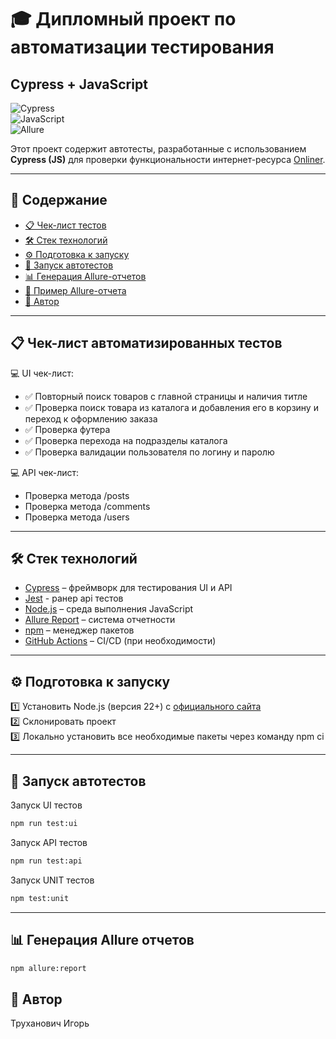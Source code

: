 # 🎓 Дипломный проект по автоматизации тестирования 
## **Cypress + JavaScript**  

![Cypress](https://img.shields.io/badge/Framework-Cypress-green)  
![JavaScript](https://img.shields.io/badge/Language-JavaScript-yellow)  
![Allure](https://img.shields.io/badge/Report-Allure-blue)  

Этот проект содержит автотесты, разработанные с использованием **Сypress (JS)** для проверки функциональности интернет-ресурса  [Onliner](https://www.onliner.by/).  

---

## 📌 Содержание

- [📋 Чек-лист тестов](#cases)  
- [🛠️ Стек технологий](#stack)  
- [⚙️ Подготовка к запуску](#setup)  
- [🚀 Запуск автотестов](#autotests)  
- [📊 Генерация Allure-отчетов](#generateAllureReport)  
- [📑 Пример Allure-отчета](#allureReport)  
- [👤 Автор](#author)

---

<a id="cases"></a>

## 📋 Чек-лист автоматизированных тестов

💻 UI чек-лист:
- ✅ Повторный поиск товаров с главной страницы и наличия титле 
- ✅ Проверка поиск товара из каталога и добавления его в корзину и переход к оформлению заказа 
- ✅ Проверка футера
- ✅ Проверка перехода на подразделы каталога
- ✅ Проверка валидации пользователя по логину и паролю

💻 API чек-лист:
- Проверка метода /posts
- Проверка метода /comments
- Проверка метода /users

---

<a id="stack"></a>

## 🛠️ Стек технологий

- [Cypress](https://www.cypress.io/) – фреймворк для тестирования UI и API
- [Jest](https://jestjs.io/) - ранер api тестов
- [Node.js](https://nodejs.org/) – среда выполнения JavaScript  
- [Allure Report](https://docs.qameta.io/allure/) – система отчетности  
- [npm](https://www.npmjs.com/) – менеджер пакетов  
- [GitHub Actions](https://github.com/features/actions) – CI/CD (при необходимости)

---
<a id="setup"></a>

## ⚙️ Подготовка к запуску

1️⃣ Установить Node.js (версия 22+) с [официального сайта](https://nodejs.org/)  
2️⃣ Склонировать проект  
3️⃣ Локально установить все необходимые пакеты через команду npm ci  

---

<a id="autotests"></a>

## 🚀 Запуск автотестов

Запуск UI тестов
```bash
npm run test:ui
```

Запуск API тестов
```bash
npm run test:api
```

Запуск UNIT тестов
```bash
npm test:unit
```

---

<a id="generateAllureReport"></a>

## 📊 Генерация Allure отчетов

```bash
npm allure:report
```

<a id="author"></a>

## 👤 Автор 

Труханович Игорь
